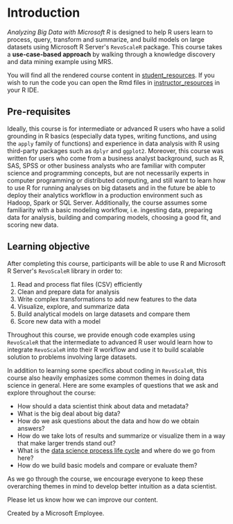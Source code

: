 # Introduction

*Analyzing Big Data with Microsoft R* is designed to help R users learn to process, query, transform and summarize, and build models on large datasets using Microsoft R Server's `RevoScaleR` package. This course takes a **use-case-based approach** by walking through a knowledge discovery and data mining example using MRS.

You will find all the rendered course content in [student_resources](https://github.com/Azure/LearnAnalytics-AnalyzingBigDataWithMRS/tree/master/instructor_resources). If you wish to run the code you can open the Rmd files in [instructor_resources](https://github.com/Azure/LearnAnalytics-AnalyzingBigDataWithMRS/tree/master/student_resources) in your R IDE.

## Pre-requisites

Ideally, this course is for intermediate or advanced R users who have a solid grounding in R basics (especially data types, writing functions, and using the `apply` family of functions) and experience in data analysis with R using third-party packages such as `dplyr` and `ggplot2`. Moreover, this course was written for users who come from a business analyst background, such as R, SAS, SPSS or other business analysts who are familiar with computer science and programming concepts, but are not necessarily experts in computer programming or distributed computing, and still want to learn how to use R for running analyses on big datasets and in the future be able to deploy their analytics workflow in a production environment such as Hadoop, Spark or SQL Server. Additionally, the course assumes some familiarity with a basic modeling workflow, i.e. ingesting data, preparing data for analysis, building and comparing models, choosing a good fit, and scoring new data.

## Learning objective

After completing this course, participants will be able to use R and Microsoft R Server's `RevoScaleR` library in order to:
1. Read and process flat files (CSV) efficiently
2. Clean and prepare data for analysis
3. Write complex transformations to add new features to the data
4. Visualize, explore, and summarize data
5. Build analytical models on large datasets and compare them
6. Score new data with a model

Throughout this course, we provide enough code examples using `RevoScaleR` that the intermediate to advanced R user would learn how to integrate `RevoScaleR` into their R workflow and use it to build scalable solution to problems involving large datasets.

In addition to learning some specifics about coding in `RevoScaleR`, this course also heavily emphasizes some common themes in doing data science in general. Here are some examples of questions that we ask and explore throughout the course:

 - How should a data scientist think about data and metadata?
 - What is the big deal about big data?
 - How do we ask questions about the data and how do we obtain answers?
 - How do we take lots of results and summarize or visualize them in a way that make larger trends stand out?
 - What is the [data science process life cycle](https://docs.microsoft.com/en-us/azure/machine-learning/data-science-process-overview) and where do we go from here?
 - How do we build basic models and compare or evaluate them?

As we go through the course, we encourage everyone to keep these overarching themes in mind to develop better intuition as a data scientist.

Please let us know how we can improve our content.

Created by a Microsoft Employee.


